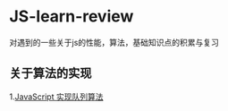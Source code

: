 # JS-learn-review
对遇到的一些关于js的性能，算法，基础知识点的积累与复习
## 关于算法的实现
1.[JavaScript 实现队列算法](https://github.com/reddwen/JS-learn-review/blob/master/js队列实现.js)
